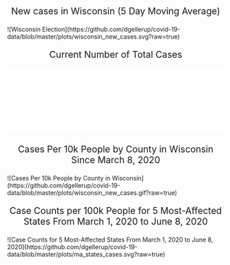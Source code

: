<p style="font-size: 150%; text-align: center;">New cases in Wisconsin (5 Day Moving Average)</p>
![Wisconsin Election](https://github.com/dgellerup/covid-19-data/blob/master/plots/wisconsin_new_cases.svg?raw=true)

<p style="font-size: 150%; text-align: center;">Current Number of Total Cases</p>
<iframe src="/assets/img/wi_interactive.html"
  sandbox="allow-same-origin allow-scripts"
  width="100%"
  scrolling="no"
  seamless="seamless"
  frameborder="0">
</iframe>

<p style="font-size: 150%; text-align: center;">Cases Per 10k People by County in Wisconsin Since March 8, 2020</p>
![Cases Per 10k People by County in Wisconsin](https://github.com/dgellerup/covid-19-data/blob/master/plots/wisconsin_new_cases.gif?raw=true)

<p style="font-size: 150%; text-align: center;">Case Counts per 100k People for 5 Most-Affected States From March 1, 2020 to June 8, 2020</p>
![Case Counts for 5 Most-Affected States From March 1, 2020 to June 8, 2020](https://github.com/dgellerup/covid-19-data/blob/master/plots/ma_states_cases.svg?raw=true)
